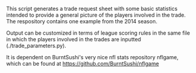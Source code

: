 This script generates a trade request sheet with some basic statistics intended to provide a general picture of the players involved in the trade. The respository contains one example from the 2014 season.

Output can be customized in terms of league scoring rules in the same file in which the players involved in the trades are inputted (./trade_parameters.py).

It is dependent on BurntSushi's very nice nfl stats repository nflgame, which can be found at https://github.com/BurntSushi/nflgame
